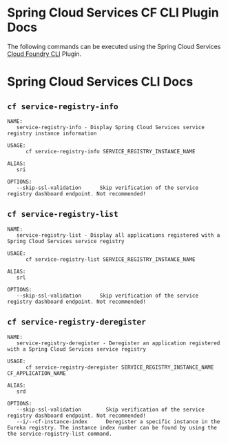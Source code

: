 # Spring Cloud Services CF CLI Plugin Docs

The following commands can be executed using the Spring Cloud Services [Cloud Foundry CLI](https://github.com/cloudfoundry/cli) Plugin.

# Spring Cloud Services CLI Docs


## `cf service-registry-info`

```
NAME:
   service-registry-info - Display Spring Cloud Services service registry instance information

USAGE:
      cf service-registry-info SERVICE_REGISTRY_INSTANCE_NAME

ALIAS:
   sri

OPTIONS:
   --skip-ssl-validation      Skip verification of the service registry dashboard endpoint. Not recommended!
```


## `cf service-registry-list`

```
NAME:
   service-registry-list - Display all applications registered with a Spring Cloud Services service registry

USAGE:
      cf service-registry-list SERVICE_REGISTRY_INSTANCE_NAME

ALIAS:
   srl

OPTIONS:
   --skip-ssl-validation      Skip verification of the service registry dashboard endpoint. Not recommended!
```


## `cf service-registry-deregister`

```
NAME:
   service-registry-deregister - Deregister an application registered with a Spring Cloud Services service registry

USAGE:
      cf service-registry-deregister SERVICE_REGISTRY_INSTANCE_NAME CF_APPLICATION_NAME

ALIAS:
   srd

OPTIONS:
   --skip-ssl-validation        Skip verification of the service registry dashboard endpoint. Not recommended!
   --i/--cf-instance-index      Deregister a specific instance in the Eureka registry. The instance index number can be found by using the the service-registry-list command.
```


